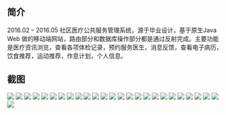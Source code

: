 ## 简介
2016.02 – 2016.05 社区医疗公共服务管理系统，源于毕业设计，基于原生Java Web 做的移动端网站，路由部分和数据库操作部分都是通过反射完成。主要功能是医疗资讯浏览，查看各项体检记录，预约服务医生，消息反馈，查看电子病历，饮食推荐，运动推荐，作息计划，个人信息。

## 截图
![](https://hanyonghao.gitbooks.io/diary/content/Screenshot_2016-05-09-10-07-02.png)
![](https://hanyonghao.gitbooks.io/diary/content/Screenshot_2016-05-09-10-07-12.png)
![](https://hanyonghao.gitbooks.io/diary/content/Screenshot_2016-05-09-10-07-19.png)
![](https://hanyonghao.gitbooks.io/diary/content/Screenshot_2016-05-09-10-07-27.png)
![](https://hanyonghao.gitbooks.io/diary/content/Screenshot_2016-05-09-10-07-33.png)
![](https://hanyonghao.gitbooks.io/diary/content/Screenshot_2016-05-09-10-07-40.png)
![](https://hanyonghao.gitbooks.io/diary/content/Screenshot_2016-05-09-10-07-50.png)
![](https://hanyonghao.gitbooks.io/diary/content/Screenshot_2016-05-09-10-07-57.png)
![](https://hanyonghao.gitbooks.io/diary/content/Screenshot_2016-05-09-10-08-04.png)
![](https://hanyonghao.gitbooks.io/diary/content/Screenshot_2016-05-09-10-08-10.png)
![](https://hanyonghao.gitbooks.io/diary/content/Screenshot_2016-05-09-10-08-19.png)
![](https://hanyonghao.gitbooks.io/diary/content/Screenshot_2016-05-09-10-08-24.png)
![](https://hanyonghao.gitbooks.io/diary/content/Screenshot_2016-05-09-10-08-30.png)
![](https://hanyonghao.gitbooks.io/diary/content/Screenshot_2016-05-09-10-08-41.png)
![](https://hanyonghao.gitbooks.io/diary/content/Screenshot_2016-05-09-10-09-18.png)
![](https://hanyonghao.gitbooks.io/diary/content/Screenshot_2016-05-09-10-09-26.png)
![](https://hanyonghao.gitbooks.io/diary/content/Screenshot_2016-05-09-10-09-39.png)
![](https://hanyonghao.gitbooks.io/diary/content/Screenshot_2016-05-09-10-09-46.png)
![](https://hanyonghao.gitbooks.io/diary/content/Screenshot_2016-05-09-10-09-50.png)
![](https://hanyonghao.gitbooks.io/diary/content/Screenshot_2016-05-09-10-10-00.png)
![](https://hanyonghao.gitbooks.io/diary/content/Screenshot_2016-05-09-10-10-06.png)
![](https://hanyonghao.gitbooks.io/diary/content/20160524152457.png)
![](https://hanyonghao.gitbooks.io/diary/content/20160524152852.png)
![](https://hanyonghao.gitbooks.io/diary/content/20160524152923.png)
![](https://hanyonghao.gitbooks.io/diary/content/20160524152933.png)
![](https://hanyonghao.gitbooks.io/diary/content/20160524152942.png)
